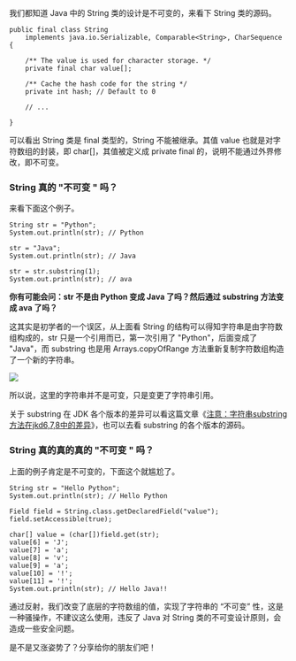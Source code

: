 我们都知道 Java 中的 String 类的设计是不可变的，来看下 String 类的源码。

```
public final class String
    implements java.io.Serializable, Comparable<String>, CharSequence {
    
    /** The value is used for character storage. */
    private final char value[];
    
    /** Cache the hash code for the string */
    private int hash; // Default to 0
    
    // ...
    
}
```

可以看出 String 类是 final 类型的，String 不能被继承。其值 value 也就是对字符数组的封装，即 char[]，其值被定义成 private final 的，说明不能通过外界修改，即不可变。

### String 真的 "不可变 " 吗？

来看下面这个例子。

```
String str = "Python";
System.out.println(str); // Python

str = "Java";
System.out.println(str); // Java

str = str.substring(1);
System.out.println(str); // ava
```

**你有可能会问：str 不是由 Python 变成 Java 了吗？然后通过 substring 方法变成 ava 了吗？**

这其实是初学者的一个误区，从上面看 String 的结构可以得知字符串是由字符数组构成的，str 只是一个引用而已，第一次引用了 "Python"，后面变成了 "Java"，而 substring 也是用 Arrays.copyOfRange 方法重新复制字符数组构造了一个新的字符串。

![](http://img.javastack.cn/18-9-12/688492.jpg)

所以说，这里的字符串并不是可变，只是变更了字符串引用。

关于 substring 在 JDK 各个版本的差异可以看这篇文章《[注意：字符串substring方法在jkd6,7,8中的差异](https://mp.weixin.qq.com/s/3KrBept61jDAtheR27gFJA)》，也可以去看 substring 的各个版本的源码。

### String 真的真的真的 "不可变 " 吗？

上面的例子肯定是不可变的，下面这个就尴尬了。

```
String str = "Hello Python";
System.out.println(str); // Hello Python

Field field = String.class.getDeclaredField("value");
field.setAccessible(true);

char[] value = (char[])field.get(str);
value[6] = 'J';
value[7] = 'a';
value[8] = 'v';
value[9] = 'a';
value[10] = '!';
value[11] = '!';
System.out.println(str); // Hello Java!!
```

通过反射，我们改变了底层的字符数组的值，实现了字符串的 “不可变” 性，这是一种骚操作，不建议这么使用，违反了 Java 对 String 类的不可变设计原则，会造成一些安全问题。

是不是又涨姿势了？分享给你的朋友们吧！

